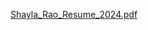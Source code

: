 [Shayla_Rao_Resume_2024.pdf](https://github.com/shaylarao/resume/files/13059036/Shayla_Rao_Resume_2024.pdf)

